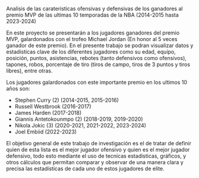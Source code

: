 Analisis de las carateristicas ofensivas y defensivas de los ganadores al premio MVP de las ultimas 10 temporadas de la NBA (2014-2015 hasta 2023-2024)

En este proyecto se presentarán a los jugadores ganadores del premio MVP, galardonados con el trofeo Michael Jordan (En honor al 5 veces ganador de este premio). En el presente trabajo se podran visualizar datos y estadisticas clave de los diferentes jugadores como su edad, equipo, posición, puntos, asistencias, rebotes (tanto defensivos como ofensivos), tapones, robos, porcentaje de tiro (tiros de campo, tiros de 3 puntos y tiros libres), entre otras.

Los jugadores galardonados con este importante premio en los ultimos 10 años son:

- Stephen Curry (2) (2014-2015, 2015-2016)
- Russell Westbrook (2016-2017)
- James Harden (2017-2018)
- Giannis Antetokounmpo (2) (2018-2019, 2019-2020)
- Nikola Jokic (3) (2020-2021, 2021-2022, 2023-2024)
- Joel Embiid (2022-2023)

El objetivo general de este trabajo de investigación es el de tratar de definir quien de esta lista es el mejor jugador ofensivo y quien es el mejor jugador defensivo, todo esto mediante el uso de tecnicas estadisticas, gráficos, y otros cálculos que permitan comparar y observar de una manera clara y precisa las estadísticas de cada uno de estos jugadores de elite.
